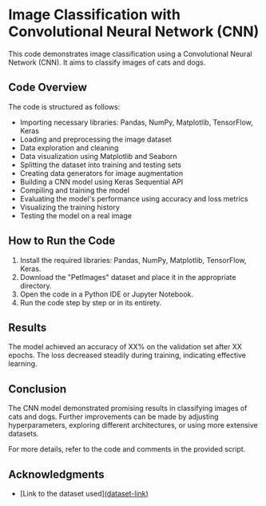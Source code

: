 # Image Classification with Convolutional Neural Network (CNN)

This code demonstrates image classification using a Convolutional Neural Network (CNN). It aims to classify images of cats and dogs.

## Code Overview

The code is structured as follows:
- Importing necessary libraries: Pandas, NumPy, Matplotlib, TensorFlow, Keras
- Loading and preprocessing the image dataset
- Data exploration and cleaning
- Data visualization using Matplotlib and Seaborn
- Splitting the dataset into training and testing sets
- Creating data generators for image augmentation
- Building a CNN model using Keras Sequential API
- Compiling and training the model
- Evaluating the model's performance using accuracy and loss metrics
- Visualizing the training history
- Testing the model on a real image

## How to Run the Code

1. Install the required libraries: Pandas, NumPy, Matplotlib, TensorFlow, Keras.
2. Download the "PetImages" dataset and place it in the appropriate directory.
3. Open the code in a Python IDE or Jupyter Notebook.
4. Run the code step by step or in its entirety.

## Results

The model achieved an accuracy of XX% on the validation set after XX epochs. The loss decreased steadily during training, indicating effective learning.

## Conclusion

The CNN model demonstrated promising results in classifying images of cats and dogs. Further improvements can be made by adjusting hyperparameters, exploring different architectures, or using more extensive datasets.

For more details, refer to the code and comments in the provided script.

## Acknowledgments

- [Link to the dataset used][(dataset-link)](https://download.microsoft.com/download/3/E/1/3E1C3F21-ECDB-4869-8368-6DEBA77B919F/kagglecatsanddogs_5340.zip)
